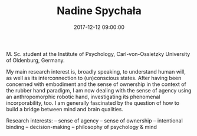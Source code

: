 ﻿---
layout: post
title:  "Nadine Spychała"
date:   2017-12-12 09:00:00
categories: people
image-file: /images/people/nspychala.jpg
category: colab
mail: nadine.spychala@gmail.com
website: 
twitter:
researchgate: 
---

M. Sc. student at the Institute of Psychology, Carl-von-Ossietzky University of Oldenburg, Germany.

My main research interest is, broadly speaking, to understand human will, as well as its interconnection to (un)conscious states. After having been concerned with embodiment and the sense of ownership in the context of the rubber hand paradigm, I am now dealing with the sense of agency using an anthropomorphic robotic hand, investigating its phenomenal incorporability, too. I am generally fascinated by the question of how to build a bridge between mind and brain qualities.

Research interests:
– sense of agency
– sense of ownership
– intentional binding
– decision-making
– philosophy of psychology & mind



    
    
    
    
